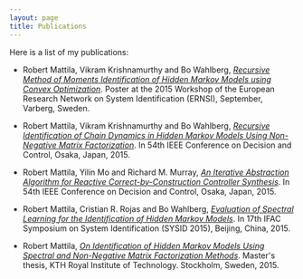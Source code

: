 ```yaml
---
layout: page
title: Publications
---
```


Here is a list of my publications:

* Robert Mattila, Vikram Krishnamurthy and Bo Wahlberg, [*Recursive Method of
Moments Identification of Hidden Markov Models using Convex
Optimization*](/public/poster_ernsi2015.pdf). Poster at the 2015 Workshop of
the European Research Network on System Identification (ERNSI), September,
Varberg, Sweden.

* Robert Mattila, Vikram Krishnamurthy and Bo Wahlberg, [*Recursive
Identification of Chain Dynamics in Hidden Markov Models Using Non-Negative
Matrix
Factorization*](http://ieeexplore.ieee.org/xpl/articleDetails.jsp?arnumber=7402843).
In 54th IEEE Conference on Decision and Control, Osaka, Japan, 2015.

* Robert Mattila, Yilin Mo and Richard M. Murray, [*An Iterative Abstraction
Algorithm for Reactive Correct-by-Construction Controller
Synthesis*](http://arxiv.org/abs/1509.04125). In 54th IEEE Conference on
Decision and Control, Osaka, Japan, 2015.

* Robert Mattila, Cristian R. Rojas and Bo Wahlberg, [*Evaluation of Spectral Learning
for the Identification of Hidden Markov
Models*](http://arxiv.org/abs/1507.06346). In 17th IFAC Symposium on System
Identification (SYSID 2015), Beijing, China, 2015. 

* Robert Mattila, [*On Identification of Hidden Markov Models Using Spectral
and Non-Negative Matrix Factorization
Methods*](http://www.diva-portal.org/smash/record.jsf?pid=diva2%3A808842&dswid=4818).
Master's thesis, KTH Royal Institute of Technology. Stockholm, Sweden, 2015.
